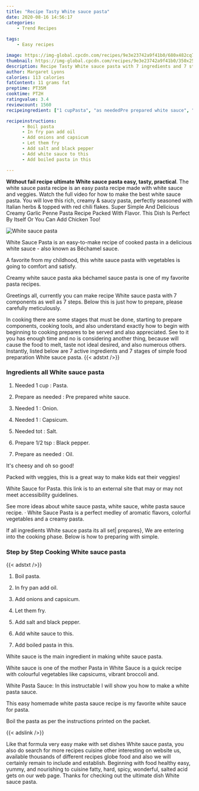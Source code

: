 ```yaml
---
title: "Recipe Tasty White sauce pasta"
date: 2020-08-16 14:56:17
categories:
    - Trend Recipes
    
tags:
    - Easy recipes

image: https://img-global.cpcdn.com/recipes/9e3e23742a9f41b0/680x482cq70/white-sauce-pasta-recipe-main-photo.jpg
thumbnail: https://img-global.cpcdn.com/recipes/9e3e23742a9f41b0/350x250cq70/white-sauce-pasta-recipe-main-photo.jpg
description: Recipe Tasty White sauce pasta with 7 ingredients and 7 stages of easy cooking.
author: Margaret Lyons
calories: 113 calories
fatContent: 11 grams fat
preptime: PT35M
cooktime: PT2H
ratingvalue: 3.4
reviewcount: 1560
recipeingredient: ["1 cupPasta", "as neededPre prepared white sauce", "1Onion", "1Capsicum", "totSalt", "1/2 tspBlack pepper", "as neededOil"]

recipeinstructions: 
      - Boil pasta 
      - In fry pan add oil 
      - Add onions and capsicum 
      - Let them fry 
      - Add salt and black pepper 
      - Add white sauce to this 
      - Add boiled pasta in this

---
```




**Without fail recipe ultimate White sauce pasta easy, tasty, practical**. The white sauce pasta recipe is an easy pasta recipe made with white sauce and veggies. Watch the full video for how to make the best white sauce pasta. You will love this rich, creamy &amp; saucy pasta, perfectly seasoned with Italian herbs &amp; topped with red chili flakes. Super Simple And Delicious Creamy Garlic Penne Pasta Recipe Packed With Flavor. This Dish Is Perfect By Itself Or You Can Add Chicken Too!


![White sauce pasta](https://img-global.cpcdn.com/recipes/9e3e23742a9f41b0/680x482cq70/white-sauce-pasta-recipe-main-photo.jpg "White sauce pasta")



White Sauce Pasta is an easy-to-make recipe of cooked pasta in a delicious white sauce - also known as Béchamel sauce.

A favorite from my childhood, this white sauce pasta with vegetables is going to comfort and satisfy.

Creamy white sauce pasta aka béchamel sauce pasta is one of my favorite pasta recipes.


Greetings all, currently you can make recipe White sauce pasta with 7 components as well as 7 steps. Below this is just how to prepare, please carefully meticulously.

In cooking there are some stages that must be done, starting to prepare components, cooking tools, and also understand exactly how to begin with beginning to cooking prepares to be served and also appreciated. See to it you has enough time and no is considering another thing, because will cause the food to melt, taste not ideal desired, and also numerous others. Instantly, listed below are 7 active ingredients and 7 stages of simple food preparation White sauce pasta.
{{< adstxt />}}

### Ingredients all White sauce pasta


1. Needed 1 cup : Pasta.

1. Prepare as needed : Pre prepared white sauce.

1. Needed 1 : Onion.

1. Needed 1 : Capsicum.

1. Needed tot : Salt.

1. Prepare 1/2 tsp : Black pepper.

1. Prepare as needed : Oil.


It&#39;s cheesy and oh so good!

Packed with veggies, this is a great way to make kids eat their veggies!

White Sauce for Pasta. this link is to an external site that may or may not meet accessibility guidelines.

See more ideas about white sauce pasta, white sauce, white pasta sauce recipe. · White Sauce Pasta is a perfect medley of aromatic flavors, colorful vegetables and a creamy pasta.


If all ingredients White sauce pasta its all set| prepares}, We are entering into the cooking phase. Below is how to preparing with simple.

### Step by Step Cooking White sauce pasta

{{< adstxt />}}


1. Boil pasta.



1. In fry pan add oil.



1. Add onions and capsicum.



1. Let them fry.



1. Add salt and black pepper.



1. Add white sauce to this.



1. Add boiled pasta in this.




White sauce is the main ingredient in making white sauce pasta.

White sauce is one of the mother Pasta in White Sauce is a quick recipe with colourful vegetables like capsicums, vibrant broccoli and.

White Pasta Sauce: In this instructable I will show you how to make a white pasta sauce.

This easy homemade white pasta sauce recipe is my favorite white sauce for pasta.

Boil the pasta as per the instructions printed on the packet.


{{< adslink />}}

Like that formula very easy make with set dishes White sauce pasta, you also do search for more recipes cuisine other interesting on website us, available thousands of different recipes globe food and also we will certainly remain to include and establish. Beginning with food healthy easy, yummy, and nourishing to cuisine fatty, hard, spicy, wonderful, salted acid gets on our web page. Thanks for checking out the ultimate dish White sauce pasta.
